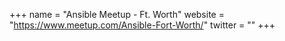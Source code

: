 +++
name = "Ansible Meetup - Ft. Worth"
website = "https://www.meetup.com/Ansible-Fort-Worth/"
twitter = ""
+++
